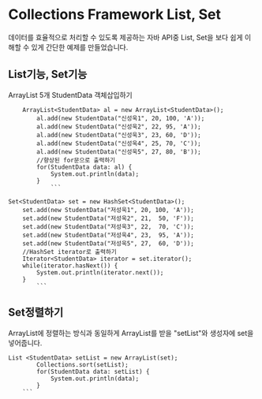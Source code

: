 # Collections Framework List, Set 
데이터를 효율적으로 처리할 수 있도록 제공하는 자바 API중 List, Set을 보다 쉽게 이해할 수 있게 간단한 예제를 만들었습니다.

## List기능, Set기능
ArrayList 5개 StudentData 객체삽입하기
```
	ArrayList<StudentData> al = new ArrayList<StudentData>();
		al.add(new StudentData("신성욱1", 20, 100, 'A'));
		al.add(new StudentData("신성욱2", 22, 95, 'A'));
		al.add(new StudentData("신성욱3", 23, 60, 'D'));
		al.add(new StudentData("신성욱4", 25, 70, 'C'));
		al.add(new StudentData("신성욱5", 27, 80, 'B'));
		//향상된 for문으로 출력하기
		for(StudentData data: al) {
			System.out.println(data);
		}	
        	```
```
	Set<StudentData> set = new HashSet<StudentData>();
		set.add(new StudentData("저성욱1", 20, 100, 'A'));
		set.add(new StudentData("저성욱2", 21,  50, 'F'));
		set.add(new StudentData("저성욱3", 22,  70, 'C'));
		set.add(new StudentData("저성욱4", 23,  95, 'A'));
		set.add(new StudentData("저성욱5", 27,  60, 'D'));
		//HashSet iterator로 출력하기
		Iterator<StudentData> iterator = set.iterator();
		while(iterator.hasNext()) {
			System.out.println(iterator.next());
		}
        	```
	 
 ## Set정렬하기
  ArrayList에 정렬하는 방식과 동일하게 ArrayList를 받을 "setList"와 생성자에 set을 넣어줍니다.
```
List <StudentData> setList = new ArrayList(set);
		Collections.sort(setList);
		for(StudentData data: setList) {
			System.out.println(data);
		}
	```

